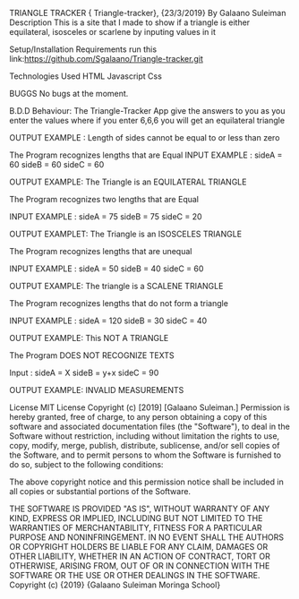 
TRIANGLE TRACKER { Triangle-tracker}, {23/3/2019} By Galaano Suleiman Description This is a site that I made to show if a triangle is either equilateral, isosceles or scarlene by inputing values in it

Setup/Installation Requirements run this link:https://github.com/Sgalaano/Triangle-tracker.git

Technologies Used HTML Javascript Css

BUGGS No bugs at the moment.

B.D.D Behaviour: The Triangle-Tracker App give the answers to you as you enter the values where if you enter 6,6,6 you will get an equilateral triangle

OUTPUT EXAMPLE : Length of sides cannot be equal to or less than zero

The Program recognizes lengths that are Equal INPUT EXAMPLE : sideA = 60 sideB = 60 sideC = 60

OUTPUT EXAMPLE: The Triangle is an EQUILATERAL TRIANGLE

The Program recognizes two lengths that are Equal

INPUT EXAMPLE : sideA = 75 sideB = 75 sideC = 20

OUTPUT EXAMPLET: The Triangle is an ISOSCELES TRIANGLE

The Program recognizes lengths that are unequal

INPUT EXAMPLE : sideA = 50 sideB = 40 sideC = 60

OUTPUT EXAMPLE: The triangle is a SCALENE TRIANGLE

The Program recognizes lengths that do not form a triangle

INPUT EXAMPLE : sideA = 120 sideB = 30 sideC = 40

OUTPUT EXAMPLE: This NOT A TRIANGLE

The Program DOES NOT RECOGNIZE TEXTS

Input : sideA = X sideB = y+x sideC = 90

OUTPUT EXAMPLE: INVALID MEASUREMENTS

License MIT License Copyright (c) [2019] [Galaano Suleiman.] Permission is hereby granted, free of charge, to any person obtaining a copy of this software and associated documentation files (the "Software"), to deal in the Software without restriction, including without limitation the rights to use, copy, modify, merge, publish, distribute, sublicense, and/or sell copies of the Software, and to permit persons to whom the Software is furnished to do so, subject to the following conditions:

The above copyright notice and this permission notice shall be included in all copies or substantial portions of the Software.

THE SOFTWARE IS PROVIDED "AS IS", WITHOUT WARRANTY OF ANY KIND, EXPRESS OR IMPLIED, INCLUDING BUT NOT LIMITED TO THE WARRANTIES OF MERCHANTABILITY, FITNESS FOR A PARTICULAR PURPOSE AND NONINFRINGEMENT. IN NO EVENT SHALL THE AUTHORS OR COPYRIGHT HOLDERS BE LIABLE FOR ANY CLAIM, DAMAGES OR OTHER LIABILITY, WHETHER IN AN ACTION OF CONTRACT, TORT OR OTHERWISE, ARISING FROM, OUT OF OR IN CONNECTION WITH THE SOFTWARE OR THE USE OR OTHER DEALINGS IN THE SOFTWARE. Copyright (c) {2019} {Galaano Suleiman Moringa School}
